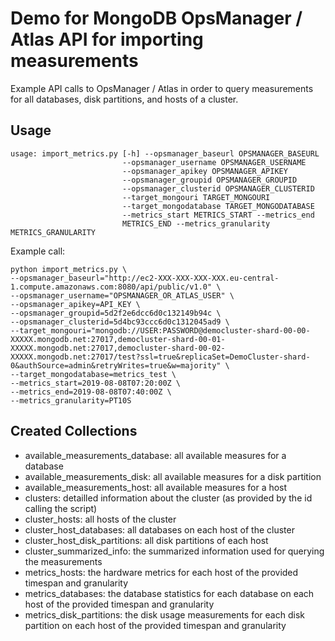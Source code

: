 # Demo for MongoDB OpsManager / Atlas API for importing measurements

Example API calls to OpsManager / Atlas in order to query measurements for all databases, disk partitions, and hosts of a cluster.

## Usage

```
usage: import_metrics.py [-h] --opsmanager_baseurl OPSMANAGER_BASEURL
                         --opsmanager_username OPSMANAGER_USERNAME
                         --opsmanager_apikey OPSMANAGER_APIKEY
                         --opsmanager_groupid OPSMANAGER_GROUPID
                         --opsmanager_clusterid OPSMANAGER_CLUSTERID
                         --target_mongouri TARGET_MONGOURI
                         --target_mongodatabase TARGET_MONGODATABASE
                         --metrics_start METRICS_START --metrics_end
                         METRICS_END --metrics_granularity METRICS_GRANULARITY
```

Example call:
```
python import_metrics.py \
--opsmanager_baseurl="http://ec2-XXX-XXX-XXX-XXX.eu-central-1.compute.amazonaws.com:8080/api/public/v1.0" \
--opsmanager_username="OPSMANAGER_OR_ATLAS_USER" \
--opsmanager_apikey=API_KEY \
--opsmanager_groupid=5d2f2e6dcc6d0c132149b94c \
--opsmanager_clusterid=5d4bc93ccc6d0c1312045ad9 \
--target_mongouri="mongodb://USER:PASSWORD@democluster-shard-00-00-XXXXX.mongodb.net:27017,democluster-shard-00-01-XXXXX.mongodb.net:27017,democluster-shard-00-02-XXXXX.mongodb.net:27017/test?ssl=true&replicaSet=DemoCluster-shard-0&authSource=admin&retryWrites=true&w=majority" \
--target_mongodatabase=metrics_test \
--metrics_start=2019-08-08T07:20:00Z \
--metrics_end=2019-08-08T07:40:00Z \
--metrics_granularity=PT10S
```

## Created Collections

* available_measurements_database: all available measures for a database
* available_measurements_disk: all available measures for a disk partition
* available_measurements_host: all available measures for a host
* clusters: detailled information about the cluster (as provided by the id calling the script)
* cluster_hosts: all hosts of the cluster
* cluster_host_databases: all databases on each host of the cluster
* cluster_host_disk_partitions: all disk partitions of each host
* cluster_summarized_info: the summarized information used for querying the measurements
* metrics_hosts: the hardware metrics for each host of the provided timespan and granularity
* metrics_databases: the database statistics for each database on each host of the provided timespan and granularity
* metrics_disk_partitions: the disk usage measurements for each disk partition on each host of the provided timespan and granularity
